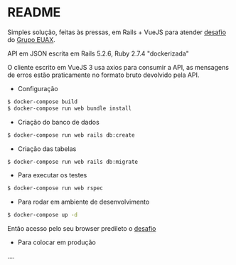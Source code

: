 # README

Simples solução, feitas às pressas, em Rails + VueJS para atender [desafio](https://github.com/Artia/desafios-desevolvimento/blob/master/desafio-fullstack.md) do [Grupo EUAX](https://grupoeuax.com.br/carreira/).


API em JSON escrita em Rails 5.2.6, Ruby 2.7.4 "dockerizada"

O cliente escrito em VueJS 3 usa axios para consumir a API, as mensagens de erros estão praticamente no formato bruto devolvido pela API.


* Configuração

```sh
$ docker-compose build
$ docker-compose run web bundle install
```

* Criação do banco de dados
```sh
$ docker-compose run web rails db:create
```

* Criação das tabelas

```sh
$ docker-compose run web rails db:migrate
```

* Para executar os testes
```sh
$ docker-compose run web rspec
```

* Para rodar em ambiente de desenvolvimento

```sh
$ docker-compose up -d
```

Então acesso pelo seu browser predileto o [desafio](http://127.0.0.1:8080)

* Para colocar em produção

....
